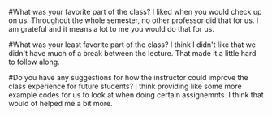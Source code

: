 #What was your favorite part of the class?
I liked when you would check up on us. Throughout the whole semester, no other professor did that for us. I am grateful and it means a lot to me you would do that for us.

#What was your least favorite part of the class? 
I think I didn't like that we didn't have much of a break between the lecture. That made it a little hard to follow along.

#Do you have any suggestions for how the instructor could improve the class experience for future students?
I think providing like some more example codes for us to look at when doing certain assignemnts. I think that would of helped me a bit more.